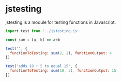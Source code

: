 # jstesting

jstesting is a module for testing functions in Javascript.

```javascript
import test from '../jstesting.js'

const sum = (a, b) => a+b
```

```javascript
test('', {
  functionToTesting: sum(2, 2), functionOutput: 4
})

test('adds 10 + 5 to equal 15', {
  functionToTesting: sum(10, 5), functionOutput: 15
})
```